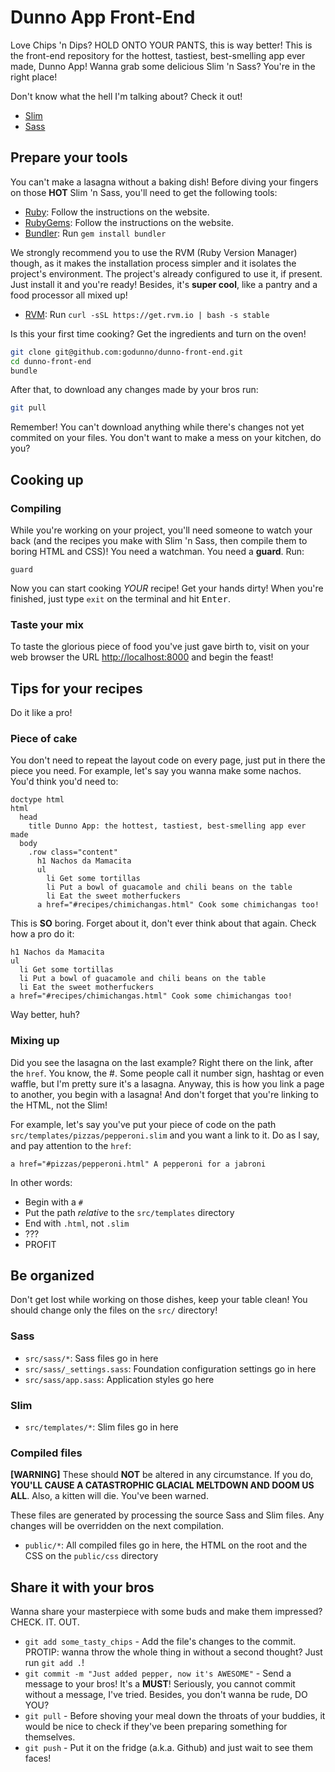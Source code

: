 # Dunno App Front-End

Love Chips 'n Dips? HOLD ONTO YOUR PANTS, this is way better! This is
the front-end repository for the hottest, tastiest, best-smelling app
ever made, Dunno App! Wanna grab some delicious Slim 'n Sass? You're in
the right place!

Don't know what the hell I'm talking about? Check it out!

  * [Slim](http://slim-lang.com/)
  * [Sass](http://sass-lang.com/guide)

## Prepare your tools

You can't make a lasagna without a baking dish! Before diving your
fingers on those **HOT** Slim 'n Sass, you'll need to get the following
tools:

  * [Ruby](http://www.ruby-lang.org): Follow the instructions on the
    website.
  * [RubyGems](http://rubygems.org): Follow the instructions on the
    website.
  * [Bundler](http://bundler.io): Run `gem install bundler`

We strongly recommend you to use the RVM (Ruby Version Manager) though,
as it makes the installation process simpler and it isolates the
project's environment. The project's already configured to use it, if
present. Just install it and you're ready! Besides, it's
**super cool**, like a pantry and a food processor all mixed up!

  * [RVM](http://rvm.io/): Run `curl -sSL https://get.rvm.io | bash -s stable`

Is this your first time cooking? Get the ingredients and turn on the oven!

```bash
git clone git@github.com:godunno/dunno-front-end.git
cd dunno-front-end
bundle
```

After that, to download any changes made by your bros run:

```bash
git pull
```

Remember! You can't download anything while there's changes not yet
commited on your files. You don't want to make a mess on your kitchen,
do you?

## Cooking up

### Compiling

While you're working on your project, you'll need someone to watch your
back (and the recipes you make with Slim 'n Sass, then compile
them to boring HTML and CSS)! You need a watchman. You need a **guard**.
Run:

`guard`

Now you can start cooking *YOUR* recipe! Get your hands dirty! When
you're finished, just type `exit` on the terminal and hit
<kbd>Enter</kbd>.

### Taste your mix

To taste the glorious piece of food you've just gave birth to, visit on
your web browser the URL [http://localhost:8000](http://localhost:8000) and begin the feast!

## Tips for your recipes

Do it like a pro!

### Piece of cake

You don't need to repeat the layout code on every page, just put in
there the piece you need. For example, let's say you wanna make some
nachos. You'd think you'd need to:

```slim
doctype html
html
  head
    title Dunno App: the hottest, tastiest, best-smelling app ever made
  body
    .row class="content"
      h1 Nachos da Mamacita
      ul
        li Get some tortillas
        li Put a bowl of guacamole and chili beans on the table
        li Eat the sweet motherfuckers
      a href="#recipes/chimichangas.html" Cook some chimichangas too!
```

This is **SO** boring. Forget about it, don't ever think about that
again. Check how a pro do it:

```slim
h1 Nachos da Mamacita
ul
  li Get some tortillas
  li Put a bowl of guacamole and chili beans on the table
  li Eat the sweet motherfuckers
a href="#recipes/chimichangas.html" Cook some chimichangas too!
```

Way better, huh?

### Mixing up

Did you see the lasagna on the last example? Right there on the link,
after the `href`. You know, the #. Some people call it number sign,
hashtag or even waffle, but I'm pretty sure it's a lasagna. Anyway, this
is how you link a page to another, you begin with a lasagna! And don't
forget that you're linking to the HTML, not the Slim!

For example, let's say you've put your piece of code on the path
`src/templates/pizzas/pepperoni.slim` and you want a link to it. Do as I
say, and pay attention to the `href`:

```slim
a href="#pizzas/pepperoni.html" A pepperoni for a jabroni
```

In other words:

  * Begin with a `#`
  * Put the path *relative* to the `src/templates` directory
  * End with `.html`, not `.slim`
  * ???
  * PROFIT

## Be organized

Don't get lost while working on those dishes, keep your table clean! You
should change only the files on the `src/` directory!

### Sass

  * `src/sass/*`: Sass files go in here
  * `src/sass/_settings.sass`: Foundation configuration settings go in here
  * `src/sass/app.sass`: Application styles go here

### Slim

  * `src/templates/*`: Slim files go in here

### Compiled files

**[WARNING]** These should **NOT** be altered in any circumstance. If
 you do, **YOU'LL CAUSE A CATASTROPHIC GLACIAL MELTDOWN AND DOOM US
ALL**. Also, a kitten will die. You've been warned.

These files are generated by processing the source Sass and Slim files.
Any changes will be overridden on the next compilation.

  * `public/*`: All compiled files go in here, the HTML on the root and
    the CSS on the `public/css` directory

## Share it with your bros

Wanna share your masterpiece with some buds and make them impressed?
CHECK. IT. OUT.

  * `git add some_tasty_chips` - Add the file's changes to the commit.
    PROTIP: wanna throw the whole thing in without a second thought?
    Just run `git add .`!
  * `git commit -m "Just added pepper, now it's AWESOME"` - Send a
    message to your bros! It's a **MUST**! Seriously, you cannot commit
    without a message, I've tried. Besides, you don't wanna be rude, DO
    YOU?
  * `git pull` - Before shoving your meal down the throats of your
    buddies, it would be nice to check if they've been preparing
    something for themselves.
  * `git push` - Put it on the fridge (a.k.a. Github) and just wait to
    see them faces!

